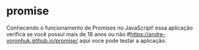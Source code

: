 # promise
Conhecendo o funcionamento de Promises no JavaScript! essa aplicação verifica se você  possui mais de 18 anos ou não
#https://andre-voronhuk.github.io/promise/ aqui voce pode testar a aplicação.
